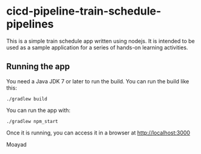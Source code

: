 # cicd-pipeline-train-schedule-pipelines

This is a simple train schedule app written using nodejs. It is intended to be used as a sample application for a series of hands-on learning activities.

## Running the app

You need a Java JDK 7 or later to run the build. You can run the build like this:

    ./gradlew build

You can run the app with:


    ./gradlew npm_start

Once it is running, you can access it in a browser at [http://localhost:3000](http://localhost:3000)

Moayad
